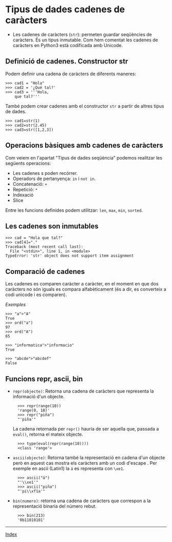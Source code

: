 # Tipus de dades cadenes de caràcters

* Les cadenes de caràcters (`str`): permeten guardar seqüències de caràcters. És un tipus inmutable. Com hem comentat les cadenes de caràcters en Python3 està codificada amb Unicode.

## Definició de cadenes. Constructor str

Podem definir una cadena de caràcters de diferents maneres:

	>>> cad1 = "Hola"
	>>> cad2 = '¿Qué tal?'
	>>> cad3 = '''Hola,
		que tal?'''

També podem crear cadenes amb el constructor `str` a partir de altres tipus de dades.

	>>> cad1=str(1)
	>>> cad2=str(2.45)
	>>> cad3=str([1,2,3])

## Operacions bàsiques amb cadenes de caràcters

Com veiem en l'apartat "Tipus de dades seqüència" podemos realitzar les següents operacions:

* Les cadenes s poden recórrer.
* Operadors de pertanyença: `in` i `not in`.
* Concatenació: `+` 
* Repetició: `*`
* Indexació
* Slice

Entre les funcions definides podem utilitzar: `len`, `max`, `min`, `sorted`.

## Les cadenes son inmutables

	>>> cad = "Hola que tal?"
	>>> cad[4]="."
	Traceback (most recent call last):
	  File "<stdin>", line 1, in <module>
	TypeError: 'str' object does not support item assignment

## Comparació de cadenes

Les cadenes es comparen caràcter a caràcter, en el moment en que dos caràcters no són iguals es compara alfabèticament (és a dir, es converteix a codi unicode i es comparen). 

*Exemples*

	>>> "a">"A"
	True
	>>> ord("a")
	97
	>>> ord("A")
	65

	>>> "informatica">"informacio"
	True

	>>> "abcde">"abcdef"
	False

## Funcions repr, ascii, bin

* `repr(objecte)`: Retorna una cadena de caràcters que representa la informació d'un objecte.

		>>> repr(range(10))
		'range(0, 10)'
		>>> repr("piña")
		"'piña'"

	La cadena retornada per `repr()` hauria de ser aquella que, passada a `eval()`, retorna el mateix objecte.

		>>> type(eval(repr(range(10))))
		<class 'range'>

* `ascii(objecte)`: Retorna també la representació en cadena d'un objecte però en aquest cas mostra els caràcters amb un codi d'escape \. Per exemple en ascii (Latin1) la `á` es representa con `\xe1`.

		>>> ascii("á")
		"'\\xe1'"
		>>> ascii("piña")
		"'pi\\xf1a'"

* `bin(numero)`: retorna una cadena de caràcters que correspon a la representació binaria del número rebut.

		>>> bin(213)
		'0b11010101'	
		
***
[Index](../../../README.md)
